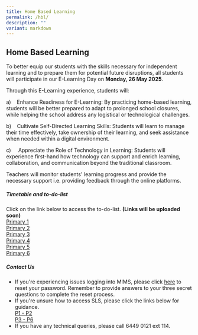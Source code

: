 ```yaml
---
title: Home Based Learning
permalink: /hbl/
description: ""
variant: markdown
---
```

## Home Based Learning

To better equip our students with the skills necessary for independent learning and to prepare them for potential future disruptions, all students will participate in our E-Learning Day on&nbsp;**Monday, 26 May 2025**.<br>

Through this E-Learning experience, students will:

a)&nbsp;&nbsp;&nbsp; Enhance Readiness for E-Learning: By practicing home-based learning, students will be better prepared to adapt to prolonged school closures, while helping the school address any logistical or technological challenges.

b)&nbsp;&nbsp;&nbsp; Cultivate Self-Directed Learning Skills: Students will learn to manage their time effectively, take ownership of their learning, and seek assistance when needed within a digital environment.

c)&nbsp;&nbsp;&nbsp;&nbsp; Appreciate the Role of Technology in Learning: Students will experience first-hand how technology can support and enrich learning, collaboration, and communication beyond the traditional classroom. <br>

Teachers will monitor students' learning progress and provide the necessary support i.e. providing feedback through the online platforms. <br>

##### Timetable and to-do-list<br>
Click on the link below to access the to-do-list. **(Links will be uploaded soon)**<br>
[Primary 1](https://drive.google.com/file/d/1db3yXX9PrAqBFV2dN-tvbxHdEKo03WSU/view?usp=drive_link)<br>
[Primary 2](https://drive.google.com/file/d/1DLNdF5wdpFBGn5-YSrCberA1ZZKtgONB/view?usp=drive_link)<br>
[Primary 3](https://drive.google.com/file/d/1m8M4zvObohgO_5J95o6b1vtQ9nUdEU9C/view?usp=drive_link)<br>
[Primary 4](https://drive.google.com/file/d/1Y2RSm2qNLAR2XusWBVPhnlC7UyBAovb-/view?usp=drive_link)<br>
[Primary 5](https://drive.google.com/file/d/1LWTwd5Wc14MD8ApRwO0dzbVecIXrjwAV/view?usp=drive_link)<br>
[Primary 6](https://drive.google.com/file/d/1wOUnW1Yjx1l4TT-zrK5LOaZkEz0D3h3z/view?usp=drive_link)<br>


##### Contact Us
* If you're experiencing issues logging into MIMS, please click [here](https://portal.mims.moe.gov.sg/sspr/public/forgottenpassword?forceAuth=TRUE) to reset your password. Remember to provide answers to your three secret questions to complete the reset process.<br>
* If you're unsure how to access SLS, please click the links below for guidance.<br>
[P1 - P2](/files/ICT_Familiarisation__P1___P2___1_.pdf)<br>
[P3 - P6](/files/ICT_Familiarisation__P3_to_P6___2_.pdf)<br>
* If you have any technical queries, please call 6449 0121 ext 114.
